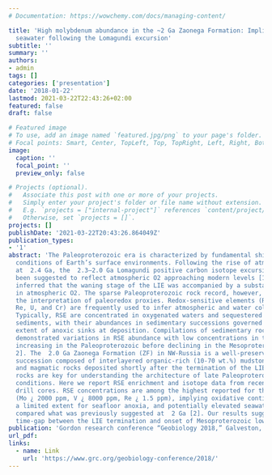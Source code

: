 ```yaml
---
# Documentation: https://wowchemy.com/docs/managing-content/

title: 'High molybdenum abundance in the ~2 Ga Zaonega Formation: Implications for
  seawater following the Lomagundi excursion'
subtitle: ''
summary: ''
authors:
- admin
tags: []
categories: ['presentation']
date: '2018-01-22'
lastmod: 2021-03-22T22:43:26+02:00
featured: false
draft: false

# Featured image
# To use, add an image named `featured.jpg/png` to your page's folder.
# Focal points: Smart, Center, TopLeft, Top, TopRight, Left, Right, BottomLeft, Bottom, BottomRight.
image:
  caption: ''
  focal_point: ''
  preview_only: false

# Projects (optional).
#   Associate this post with one or more of your projects.
#   Simply enter your project's folder or file name without extension.
#   E.g. `projects = ["internal-project"]` references `content/project/deep-learning/index.md`.
#   Otherwise, set `projects = []`.
projects: []
publishDate: '2021-03-22T20:43:26.864049Z'
publication_types:
- '1'
abstract: 'The Paleoproterozoic era is characterized by fundamental shifts in the redox
  conditions of Earth’s surface environments. Following the rise of atmospheric O2
  at  2.4 Ga, the  2.3–2.0 Ga Lomagundi positive carbon isotope excursion (LIE) has
  been suggested to reflect atmospheric O2 approaching modern levels [1]. It has been
  inferred that the waning stage of the LIE was accompanied by a substantial decline
  in atmospheric O2. The sparse Paleoproterozoic rock record, however, complicates
  the interpretation of paleoredox proxies. Redox-sensitive elements (RSE; Mo, V,
  Re, U, and Cr) are frequently used to infer atmospheric and water column redox conditions.
  Typically, RSE are concentrated in oxygenated waters and sequestered into anoxic
  sediments, with their abundances in sedimentary successions governed by the global
  extent of anoxic sinks at deposition. Compilations of sedimentary rock records have
  demonstrated variations in RSE abundance with low concentrations in the Archean,
  increasing in the Paleoproterozoic before declining in the Mesoproterozoic [e.g.,
  2]. The  2.0 Ga Zaonega Formation (ZF) in NW-Russia is a well-preserved volcano-sedimentary
  succession composed of interlayered organic-rich (10-70 wt.%) mudstones, carbonates
  and magmatic rocks deposited shortly after the termination of the LIE. These organic-rich
  rocks are key for understanding the architecture of late Paleoproterozoic redox
  conditions. Here we report RSE enrichment and isotope data from recent upper ZF
  drill cores. RSE concentrations are among the highest reported for the Precambrian
  (Mo ¿ 2000 ppm, V ¿ 8000 ppm, Re ¿ 1.5 ppm), implying oxidative continental weathering,
  a limited extent for seafloor anoxia, and potentially elevated seawater sulphate
  compared what was previously suggested at  2 Ga [2]. Our results suggest a significant
  time-gap between the LIE termination and onset of Mesoproterozoic low-O2 conditions.'
publication: 'Gordon research conference “Geobiology 2018,” Galveston, Texas, USA'
url_pdf:
links:
  - name: Link
    url: 'https://www.grc.org/geobiology-conference/2018/'
---
```

